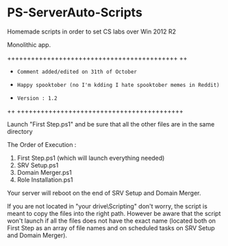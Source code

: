 # PS-ServerAuto-Scripts
Homemade scripts in order to set CS labs over Win 2012 R2

Monolithic app.

+++++++++++++++++++++++++++++++++++++++++++
++
+     Comment added/edited on 31th of October
+     Happy spooktober (no I'm kdding I hate spooktober memes in Reddit) 
+     Version : 1.2
++
++++++++++++++++++++++++++++++++++++++++++

Launch "First Step.ps1" and be sure that all the other files are in the same directory

The Order of Execution :
1) First Step.ps1 (which will launch everything needed)
2) SRV Setup.ps1
3) Domain Merger.ps1
4) Role Installation.ps1

Your server will reboot on the end of SRV Setup and Domain Merger.

If you are not located in "your drive\Scripting\" don't worry, the script is meant to copy the files into the right path.
However be aware that the script won't launch if all the files does not have the exact name (located both on First Step as an array of file names and on scheduled tasks on SRV Setup and Domain Merger).

